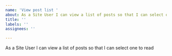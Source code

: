 ```yaml
---
name: 'View post list '
about: As a Site User I can view a list of posts so that I can select one to read
title: ''
labels: ''
assignees: ''

---
```


As a Site User I can view a list of posts so that I can select one to read
